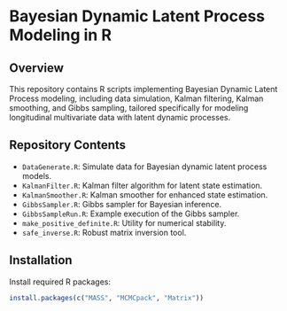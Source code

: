 # Bayesian Dynamic Latent Process Modeling in R

## Overview
This repository contains R scripts implementing Bayesian Dynamic Latent Process modeling, including data simulation, Kalman filtering, Kalman smoothing, and Gibbs sampling, tailored specifically for modeling longitudinal multivariate data with latent dynamic processes.

## Repository Contents
- `DataGenerate.R`: Simulate data for Bayesian dynamic latent process models.
- `KalmanFilter.R`: Kalman filter algorithm for latent state estimation.
- `KalmanSmoother.R`: Kalman smoother for enhanced state estimation.
- `GibbsSampler.R`: Gibbs sampler for Bayesian inference.
- `GibbsSampleRun.R`: Example execution of the Gibbs sampler.
- `make_positive_definite.R`: Utility for numerical stability.
- `safe_inverse.R`: Robust matrix inversion tool.

## Installation

Install required R packages:

```r
install.packages(c("MASS", "MCMCpack", "Matrix"))





